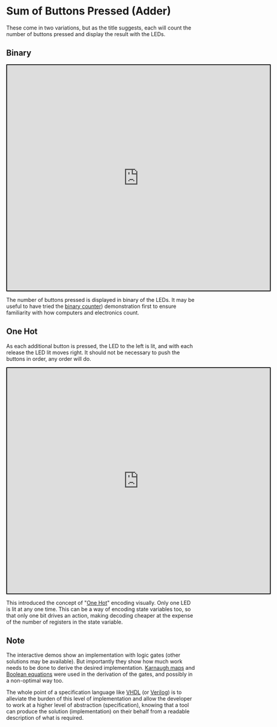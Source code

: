 # Sum of Buttons Pressed (Adder)

These come in two variations, but as the title suggests, each will count the number of buttons pressed and display the result with the LEDs.

## Binary

<center>
  <iframe
    src="https://circuitverse.org/simulator/embed/sum-of-buttons-pressed?theme=lite-born-spring&display_title=true&clock_time=true&fullscreen=true&zoom_in_out=true"
    style="border-width: 2; border-style: solid; border-color: black;"
    id="sm_buttons"
    height="600"
    width="700"
    allowFullScreen>
  </iframe>
</center>

The number of buttons pressed is displayed in binary of the LEDs. It may be useful to have tried the [binary counter](binary_counter.md)) demonstration first to ensure familiarity with how computers and electronics count.

## One Hot

As each additional button is pressed, the LED to the left is lit, and with each release the LED lit moves right. It should not be necessary to push the buttons in order, any order will do.

<center>
  <iframe
    src="https://circuitverse.org/simulator/embed/sum-of-buttons-pressed-one-hot?theme=lite-born-spring&display_title=true&clock_time=true&fullscreen=true&zoom_in_out=true"
    style="border-width: 2; border-style: solid; border-color: black;"
    id="sm_buttons"
    height="600"
    width="700"
    allowFullScreen>
  </iframe>
</center>

This introduced the concept of "[One Hot](https://en.wikipedia.org/wiki/One-hot)" encoding visually. Only one LED is lit at any one time. This can be a way of encoding state variables too, so that only one bit drives an action, making decoding cheaper at the expense of the number of registers in the state variable.

## Note

The interactive demos show an implementation with logic gates (other solutions may be available). But importantly they show how much work needs to be done to derive the desired implementation. [Karnaugh maps](https://en.wikipedia.org/wiki/Karnaugh_map) and [Boolean equations](https://en.wikipedia.org/wiki/Boolean_algebra) were used in the derivation of the gates, and possibly in a non-optimal way too.

The whole point of a specification language like [VHDL](https://en.wikipedia.org/wiki/VHDL) (or [Verilog](https://en.wikipedia.org/wiki/Verilog)) is to alleviate the burden of this level of implementation and allow the developer to work at a higher level of abstraction (specification), knowing that a tool can produce the solution (implementation) on their behalf from a readable description of what is required.
